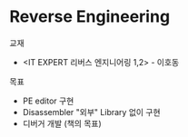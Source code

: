 Reverse Engineering
==================

교재
+ <IT EXPERT 리버스 엔지니어링 1,2> - 이호동

목표
+ PE editor 구현
+ Disassembler "외부" Library 없이 구현
+ 디버거 개발 (책의 목표)
